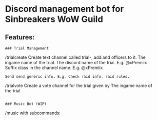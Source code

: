 # Discord management bot for Sinbreakers WoW Guild

## Features:

```
### Trial Management
```
/trialcreate <name> <discordname> <class>
    Create text channel called trial-<name>, add
    <discordname> and officers to it.
    <name>          The ingame name of the trial.
    <discordname>   The discord name of the trial.
                    E.g. @xPremiix
    <class>         Suffix class in the channel name.                    E.g. @xPremiix

    Send send generic info. E.g. Check raid info, raid rules.

/trialvote <name>
    Create a vote channel for the trial given by <name>
    <name>      The ingame name of the trial
```

### Music Bot (WIP)
```
/music 
    with subcommands:
    <play> 
    <stop>       
    <skip>   
    <repeat>              
    <queue>      
    <removeFromqueue>        
```
